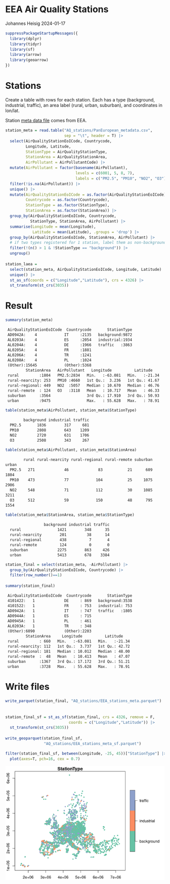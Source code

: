 # EEA Air Quality Stations
Johannes Heisig
2024-01-17

``` r
suppressPackageStartupMessages({
  library(dplyr)
  library(tidyr)
  library(sf)
  library(arrow)
  library(geoarrow)
})
```

# Stations

Create a table with rows for each station. Each has a type (background,
industrial, traffic), an area label (rural, urban, suburban), and
coordinates in lon/lat.

Station [meta data
file](https://discomap.eea.europa.eu/map/fme/metadata/PanEuropean_metadata.csv)
comes from EEA.

``` r
station_meta = read.table("AQ_stations/PanEuropean_metadata.csv", 
                          sep = "\t", header = T) |> 
  select(AirQualityStationEoICode, Countrycode, 
         Longitude, Latitude,
         StationType = AirQualityStationType, 
         StationArea = AirQualityStationArea,
         AirPollutant = AirPollutantCode) |> 
  mutate(AirPollutant = factor(basename(AirPollutant),
                               levels = c(6001, 5, 8, 7),
                               labels = c("PM2.5", "PM10", "NO2", "O3"))) |> 
  filter(!is.na(AirPollutant)) |> 
  unique() |> 
  mutate(AirQualityStationEoICode = as.factor(AirQualityStationEoICode),
         Countrycode = as.factor(Countrycode),
         StationType = as.factor(StationType),
         StationArea = as.factor(StationArea)) |> 
  group_by(AirQualityStationEoICode, Countrycode, 
           StationType, StationArea, AirPollutant) |>
  summarise(Longitude = mean(Longitude), 
            Latitude = mean(Latitude), .groups = 'drop') |> 
  group_by(AirQualityStationEoICode, StationArea, AirPollutant) |> 
  # if two types registered for 1 station, label them as non-background (n=45).
  filter(!(n() > 1 & !StationType == "background")) |> 
  ungroup()

station_laea = 
  select(station_meta, AirQualityStationEoICode, Longitude, Latitude) |> 
  unique() |> 
  st_as_sf(coords = c("Longitude","Latitude"), crs = 4326) |> 
  st_transform(st_crs(3035))
```

# Result

``` r
summary(station_meta)
```

     AirQualityStationEoICode  Countrycode       StationType  
     AD0942A:    4            IT     :2135   background:9872  
     AL0203A:    4            ES     :2054   industrial:1934  
     AL0204A:    4            DE     :1966   traffic   :3863  
     AL0205A:    4            FR     :1881                    
     AL0206A:    4            TR     :1241                    
     AL0208A:    4            PL     :1024                    
     (Other):15645            (Other):5368                    
             StationArea   AirPollutant   Longitude          Latitude     
     rural         :1804   PM2.5:2834   Min.   :-63.081   Min.   :-21.34  
     rural-nearcity: 253   PM10 :4660   1st Qu.:  3.236   1st Qu.: 41.67  
     rural-regional: 449   NO2  :5057   Median : 10.670   Median : 46.76  
     rural-remote  : 124   O3   :3118   Mean   : 10.717   Mean   : 46.33  
     suburban      :3564                3rd Qu.: 17.910   3rd Qu.: 50.93  
     urban         :9475                Max.   : 55.628   Max.   : 78.91  
                                                                          

``` r
table(station_meta$AirPollutant, station_meta$StationType)
```

           
            background industrial traffic
      PM2.5       1836        317     681
      PM10        2808        643    1209
      NO2         2720        631    1706
      O3          2508        343     267

``` r
table(station_meta$AirPollutant, station_meta$StationArea)
```

           
            rural rural-nearcity rural-regional rural-remote suburban urban
      PM2.5   271             46             83           21      609  1804
      PM10    473             77            104           25     1075  2906
      NO2     548             71            112           30     1085  3211
      O3      512             59            150           48      795  1554

``` r
table(station_meta$StationArea, station_meta$StationType)
```

                    
                     background industrial traffic
      rural                1421        348      35
      rural-nearcity        201         38      14
      rural-regional        438          7       4
      rural-remote          124          0       0
      suburban             2275        863     426
      urban                5413        678    3384

``` r
station_final = select(station_meta, -AirPollutant) |> 
  group_by(AirQualityStationEoICode, Countrycode) |> 
  filter(row_number()==1)

summary(station_final)
```

     AirQualityStationEoICode  Countrycode       StationType  
     4101422:   1             DE     : 869   background:3538  
     4101522:   1             FR     : 753   industrial: 753  
     AD0942A:   1             IT     : 747   traffic   :1805  
     AD0944A:   1             ES     : 715                    
     AD0945A:   1             PL     : 461                    
     AL0203A:   1             TR     : 348                    
     (Other):6090             (Other):2203                    
             StationArea     Longitude          Latitude     
     rural         : 660   Min.   :-63.081   Min.   :-21.34  
     rural-nearcity: 112   1st Qu.:  3.737   1st Qu.: 42.72  
     rural-regional: 181   Median : 10.012   Median : 48.00  
     rural-remote  :  48   Mean   : 10.413   Mean   : 47.07  
     suburban      :1367   3rd Qu.: 17.172   3rd Qu.: 51.21  
     urban         :3728   Max.   : 55.628   Max.   : 78.91  
                                                             

# Write files

``` r
write_parquet(station_final, "AQ_stations/EEA_stations_meta.parquet")


station_final_sf = st_as_sf(station_final, crs = 4326, remove = F, 
                            coords = c("Longitude","Latitude")) |> 
  st_transform(st_crs(3035)) 

write_geoparquet(station_final_sf, 
                 "AQ_stations/EEA_stations_meta_sf.parquet")
```

``` r
filter(station_final_sf, between(Longitude, -25, 45))["StationType"] |> 
  plot(axes=T, pch=16, cex = 0.7)
```

![](EEA_stations_files/figure-commonmark/unnamed-chunk-3-1.png)
